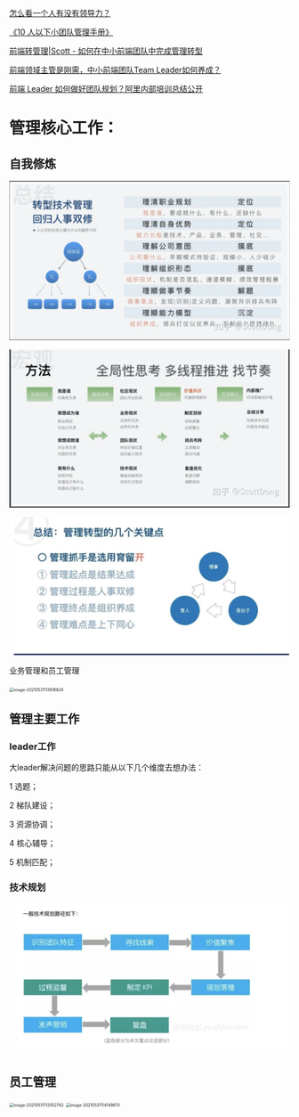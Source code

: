 [怎么看一个人有没有领导力？](https://www.zhihu.com/question/430981016/answer/1894091064)

[《10 人以下小团队管理手册》](https://www.zhihu.com/pub/book/119559746)

[前端转管理|Scott - 如何在中小前端团队中完成管理转型](https://zhuanlan.zhihu.com/p/146180765)

[前端领域主管是刚需，中小前端团队Team Leader如何养成？](https://zhuanlan.zhihu.com/p/111250276)

[前端 Leader 如何做好团队规划？阿里内部培训总结公开](https://zhuanlan.zhihu.com/p/36911993)

# 管理核心工作：

## 自我修炼

![image-20220407195146847](管理基础.assets/image-20220407195146847.png)

![image-20220407195213885](管理基础.assets/image-20220407195213885.png)

![image-20220408114717551](管理基础.assets/image-20220408114717551.png)

业务管理和员工管理

<img src="/Users/eleme/git/blog/管理/管理基础.assets/image-20210531113616624.png" alt="image-20210531113616624" style="zoom:50%;" />

## 管理主要工作

### leader工作

大leader解决问题的思路只能从以下几个维度去想办法：

1 选题；

2 梯队建设；

3 资源协调；

4 核心辅导；

5 机制匹配；

### 技术规划

![image-20220411155945609](管理基础.assets/image-20220411155945609.png)

## 员工管理

<img src="/Users/eleme/git/blog/管理/管理基础.assets/image-20210531113552742.png" alt="image-20210531113552742" style="zoom:50%;" />

<img src="/Users/eleme/git/blog/管理/管理基础.assets/image-20210531114149870.png" alt="image-20210531114149870" style="zoom:50%;" />

